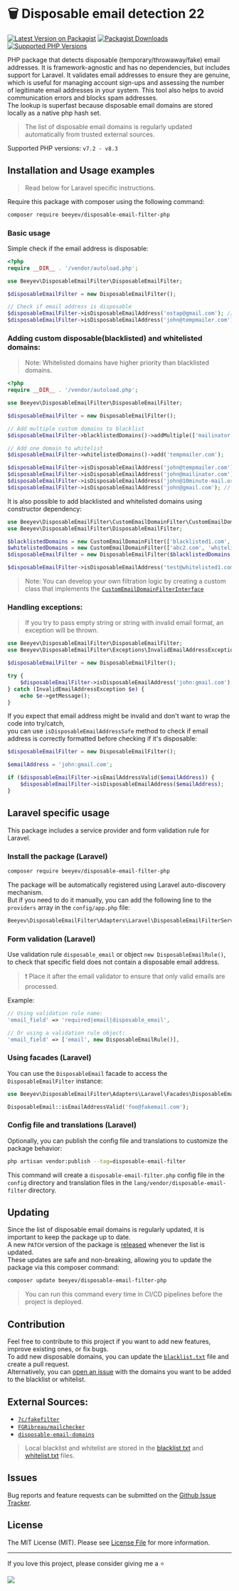 # 🗑 Disposable email detection 22

[![Latest Version on Packagist](https://img.shields.io/packagist/v/beeyev/disposable-email-filter-php)](https://packagist.org/packages/beeyev/disposable-email-filter-php)
[![Packagist Downloads](https://img.shields.io/packagist/dt/beeyev/disposable-email-filter-php)](https://packagist.org/packages/beeyev/disposable-email-filter-php)
[![Supported PHP Versions](https://img.shields.io/packagist/dependency-v/beeyev/disposable-email-filter-php/php.svg)](https://packagist.org/packages/beeyev/disposable-email-filter-php)

PHP package that detects disposable (temporary/throwaway/fake) email addresses. It is framework-agnostic and has no dependencies, but includes support for Laravel.
It validates email addresses to ensure they are genuine,
which is useful for managing account sign-ups and assessing the number of legitimate email addresses in your system.
This tool also helps to avoid communication errors and blocks spam addresses.  
The lookup is superfast because disposable email domains are stored locally as a native php hash set.

> The list of disposable email domains is regularly updated automatically from trusted external sources.

Supported PHP versions: `v7.2 - v8.3`

## Installation and Usage examples

> Read below for Laravel specific instructions.

Require this package with composer using the following command:

```bash
composer require beeyev/disposable-email-filter-php
```

### Basic usage

Simple check if the email address is disposable:

```php
<?php
require __DIR__ . '/vendor/autoload.php';

use Beeyev\DisposableEmailFilter\DisposableEmailFilter;

$disposableEmailFilter = new DisposableEmailFilter();

// Check if email address is disposable
$disposableEmailFilter->isDisposableEmailAddress('ostap@gmail.com'); // false
$disposableEmailFilter->isDisposableEmailAddress('john@tempmailer.com'); // true
```

### Adding custom disposable(blacklisted) and whitelisted domains:

> Note: Whitelisted domains have higher priority than blacklisted domains.

```php
<?php
require __DIR__ . '/vendor/autoload.php';

use Beeyev\DisposableEmailFilter\DisposableEmailFilter;

$disposableEmailFilter = new DisposableEmailFilter();

// Add multiple custom domains to blacklist
$disposableEmailFilter->blacklistedDomains()->addMultiple(['mailinator.com', '10minute-mail.org']);

// Add one domain to whitelist
$disposableEmailFilter->whitelistedDomains()->add('tempmailer.com');

$disposableEmailFilter->isDisposableEmailAddress('john@tempmailer.com'); // false (because it's whitelisted now)
$disposableEmailFilter->isDisposableEmailAddress('john@mailinator.com'); // true
$disposableEmailFilter->isDisposableEmailAddress('john@10minute-mail.org'); // true
$disposableEmailFilter->isDisposableEmailAddress('john@gmail.com'); // false
```

It is also possible to add blacklisted and whitelisted domains using constructor dependency:

```php
use Beeyev\DisposableEmailFilter\CustomEmailDomainFilter\CustomEmailDomainFilter;
use Beeyev\DisposableEmailFilter\DisposableEmailFilter;

$blacklistedDomains = new CustomEmailDomainFilter(['blacklisted1.com', 'blacklisted2.com', 'blacklisted3.com']);
$whitelistedDomains = new CustomEmailDomainFilter(['abc2.com', 'whitelisted1.com']);
$disposableEmailFilter = new DisposableEmailFilter($blacklistedDomains, $whitelistedDomains);

$disposableEmailFilter->isDisposableEmailAddress('test@whitelisted1.com'); // false - whitelisted
```

> Note: You can develop your own filtration logic by creating a custom class that implements the [`CustomEmailDomainFilterInterface`](https://github.com/beeyev/disposable-email-filter-php/blob/master/src/CustomEmailDomainFilter/CustomEmailDomainFilterInterface.php)

### Handling exceptions:

> If you try to pass empty string or string with invalid email format, an exception will be thrown.

```php
use Beeyev\DisposableEmailFilter\DisposableEmailFilter;
use Beeyev\DisposableEmailFilter\Exceptions\InvalidEmailAddressException;

$disposableEmailFilter = new DisposableEmailFilter();

try {
    $disposableEmailFilter->isDisposableEmailAddress('john:gmail.com'); // Exception will be thrown because of invalid email format
} catch (InvalidEmailAddressException $e) {
    echo $e->getMessage();
}
```

If you expect that email address might be invalid and don't want to wrap the code into try/catch,  
you can use `isDisposableEmailAddressSafe` method to check if email address is correctly formatted before checking if it's disposable:

```php
$disposableEmailFilter = new DisposableEmailFilter();

$emailAddress = 'john:gmail.com';

if ($disposableEmailFilter->isEmailAddressValid($emailAddress)) {
    $disposableEmailFilter->isDisposableEmailAddress($emailAddress);
}
```

## Laravel specific usage

This package includes a service provider and form validation rule for Laravel.

### Install the package (Laravel)

```bash
composer require beeyev/disposable-email-filter-php
```

The package will be automatically registered using Laravel auto-discovery mechanism.  
But if you need to do it manually, you can add the following line to the `providers` array in the `config/app.php` file:

```php
Beeyev\DisposableEmailFilter\Adapters\Laravel\DisposableEmailFilterServiceProvider::class,
```

### Form validation (Laravel)

Use validation rule `disposable_email` or object `new DisposableEmailRule()`,
to check that specific field does not contain a disposable email address.

> ❗ Place it after the email validator to ensure that only valid emails are processed.

Example:

```php
// Using validation rule name:
'email_field' => 'required|email|disposable_email',

// Or using a validation rule object:
'email_field' => ['email', new DisposableEmailRule()],
```

### Using facades (Laravel)

You can use the `DisposableEmail` facade to access the `DisposableEmailFilter` instance:

```php
use Beeyev\DisposableEmailFilter\Adapters\Laravel\Facades\DisposableEmail;

DisposableEmail::isEmailAddressValid('foo@fakemail.com');
```

### Config file and translations (Laravel)

Optionally, you can publish the config file and translations to customize the package behavior:

```bash
php artisan vendor:publish --tag=disposable-email-filter
```

This command will create a `disposable-email-filter.php` config file in the `config` directory
and translation files in the `lang/vendor/disposable-email-filter` directory.

## Updating

Since the list of disposable email domains is regularly updated, it is important to keep the package up to date.  
A new `PATCH` version of the package is [released](https://github.com/beeyev/disposable-email-filter-php/releases/) whenever the list is updated.  
These updates are safe and non-breaking, allowing you to update the package via this composer command:

```bash
composer update beeyev/disposable-email-filter-php
```

> You can run this command every time in CI/CD pipelines before the project is deployed.

## Contribution

Feel free to contribute to this project if you want to add new features, improve existing ones, or fix bugs.  
To add new disposable domains, you can update the [`blacklist.txt`](https://github.com/beeyev/disposable-email-filter-php/blob/master/blacklist.txt) file and create a pull request.  
Alternatively, you can [open an issue](https://github.com/beeyev/disposable-email-filter-php/issues) with the domains you want to be added to the blacklist or whitelist.

## External Sources:

- [`7c/fakefilter`](https://github.com/7c/fakefilter)
- [`FGRibreau/mailchecker`](https://github.com/FGRibreau/mailchecker)
- [`disposable-email-domains`](https://github.com/disposable-email-domains/disposable-email-domains)

> Local blacklist and whitelist are stored in the [blacklist.txt](https://github.com/beeyev/disposable-email-filter-php/blob/master/blacklist.txt) and [whitelist.txt](https://github.com/beeyev/disposable-email-filter-php/blob/master/whitelist.txt) files.

## Issues

Bug reports and feature requests can be submitted on the [Github Issue Tracker](https://github.com/beeyev/disposable-email-filter-php/issues).

## License

The MIT License (MIT). Please see [License File](https://github.com/beeyev/disposable-email-filter-php/blob/master/LICENSE.md) for more information.

---

If you love this project, please consider giving me a ⭐

![](https://visitor-badge.laobi.icu/badge?page_id=beeyev.disposable-email-filter-php)
